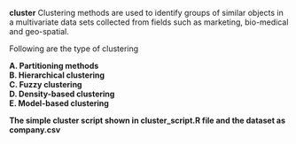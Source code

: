 <B> cluster</b>
Clustering methods are used to identify groups of similar objects in a multivariate data sets collected from fields such as marketing, bio-medical and geo-spatial.

Following are the type of clustering

<b> A. Partitioning methods</br>
B. Hierarchical clustering</br>
C. Fuzzy clustering</br>
D. Density-based clustering</br>
E. Model-based clustering</b></br>
 
<b>The simple cluster script shown in cluster_script.R file and the dataset as company.csv<b>
  
